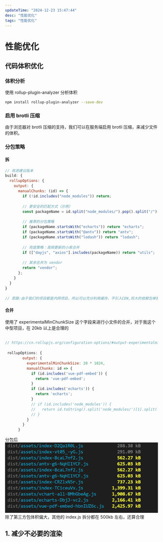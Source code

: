 ```yaml
---
updateTime: "2024-12-23 15:47:44"
desc: "性能优化"
tags: "性能优化"
---
```


# 性能优化

## 代码体积优化

### 体积分析

使用 rollup-plugin-analyzer 分析体积

```bash
npm install rollup-plugin-analyzer --save-dev
```

### 启用 brotli 压缩

由于浏览器对 brotli 压缩的支持，我们可以在服务端启用 brotli 压缩，来减少文件的体积。

### 分包策略

#### 拆

```js
// 改进建议版本
build: {
  rollupOptions: {
    output: {
      manualChunks: (id) => {
        if (!id.includes("node_modules")) return;

        // 更安全的匹配方式（示例）
        const packageName = id.split("node_modules/").pop().split("/")[0];

        // 推荐的分包策略
        if (packageName.startsWith("echarts")) return "echarts";
        if (packageName.startsWith("@antv")) return "antv";
        if (packageName.startsWith("lodash")) return "lodash";

        // 兜底策略：高频更新的小库合并
        if (["dayjs", "axios"].includes(packageName)) return "utils";

        // 其余合并为 vendor
        return "vendor";
      };
    }
  }
}

// 思路:由于我们的项目都是内网项目，所以可以充分利用缓存，不引入CDN,将大的依赖包单独打包，避免打包到 index.js 中导致体积过大，并且将小的依赖包进行合并,避免文件太多。
```

#### 合并

使用了 experimentalMinChunkSize 这个字段来进行小文件的合并，对于我这个中型项目，在 20kb 以上是合理的

```js

// https://cn.rollupjs.org/configuration-options/#output-experimentalminchunksize

 rollupOptions: {
        output: {
          experimentalMinChunkSize: 20 * 1024,
          manualChunks: id => {
            if (id.includes('vue-pdf-embed')) {
              return 'vue-pdf-embed';
            }
            if (id.includes('echarts')) {
              return 'echarts';
            }
            // if (id.includes('node_modules')) {
            //   return id.toString().split('node_modules/')[1].split('/')[0].toString();
            // }
          }
        }
      }

```

分包后
![alt text](image-18.png)
除了第三方包体积偏大，其他的 index.js 拆分都在 500kb 左右，还算合理

## 1. 减少不必要的渲染

